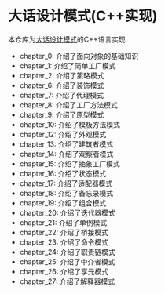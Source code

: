 # 大话设计模式(C++实现)

本仓库为[大话设计模式](https://book.douban.com/subject/2334288/)的C++语言实现

* chapter_0: 介绍了面向对象的基础知识
* chapter_1: 介绍了简单工厂模式
* chapter_2: 介绍了策略模式
* chapter_6: 介绍了装饰模式
* chapter_7: 介绍了代理模式
* chapter_8: 介绍了工厂方法模式
* chapter_9: 介绍了原型模式
* chapter_10: 介绍了模板方法模式
* chapter_12: 介绍了外观模式
* chapter_13: 介绍了建筑者模式
* chapter_14: 介绍了观察者模式
* chapter_15: 介绍了抽象工厂模式
* chapter_16: 介绍了状态模式
* chapter_17: 介绍了适配器模式
* chapter_18: 介绍了备忘录模式
* chapter_19: 介绍了组合模式
* chapter_20: 介绍了迭代器模式
* chapter_21: 介绍了单例模式
* chapter_22: 介绍了桥接模式
* chapter_23: 介绍了命令模式
* chapter_24: 介绍了职责链模式
* chapter_25: 介绍了中介者模式
* chapter_26: 介绍了享元模式
* chapter_27: 介绍了解释器模式



